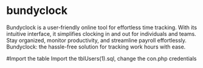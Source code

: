 # bundyclock
Bundyclock is a user-friendly online tool for effortless time tracking. With its intuitive interface, it simplifies clocking in and out for individuals and teams. Stay organized, monitor productivity, and streamline payroll effortlessly. Bundyclock: the hassle-free solution for tracking work hours with ease.

#Import the table
Import the tblUsers(1).sql, change the con.php credentials
